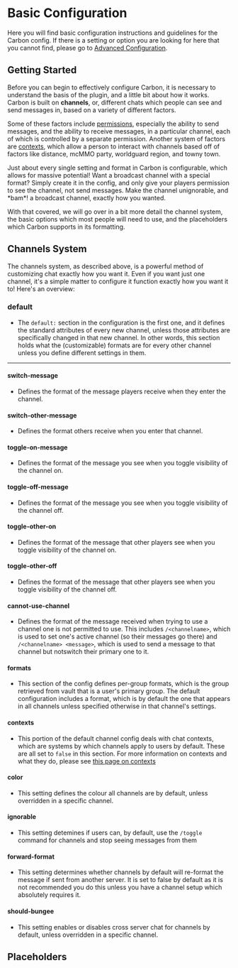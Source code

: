 # Basic Configuration

Here you will find basic configuration instructions and guidelines for the Carbon config. If there is a setting or option you are looking for here that you cannot find, please go to [Advanced Configuration](Advanced-Configuration). 

## Getting Started

Before you can begin to effectively configure Carbon, it is necessary to understand the basis of the plugin, and a little bit about how it works. Carbon is built on **channels**, or, different chats which people can see and send messages in, based on a variety of different factors. 

Some of these factors include [permissions](Permissions), especially the ability to send messages, and the ability to receive messages, in a particular channel, each of which is controlled by a separate permission. Another system of factors are [contexts](Contexts), which allow a person to interact with channels based off of factors like distance, mcMMO party, worldguard region, and towny town. 

Just about every single setting and format in Carbon is configurable, which allows for massive potential! Want a broadcast channel with a special format? Simply create it in the config, and only give your players permission to see the channel, not send messages. Make the channel unignorable, and \*bam*! a broadcast channel, exactly how you wanted.

With that covered, we will go over in a bit more detail the channel system, the basic options which most people will need to use, and the placeholders which Carbon supports in its formatting.

## Channels System

The channels system, as described above, is a powerful method of customizing chat exactly how you want it. Even if you want just one channel, it's a simple matter to configure it function exactly how you want it to! Here's an overview:

### default
- The `default:` section in the configuration is the first one, and it defines the standard attributes of every new channel, unless those attributes are specifically changed in that new channel. In other words, this section holds what the (customizable) formats are for every other channel unless you define different settings in them.
___
#### switch-message
- Defines the format of the message players receive when they enter the channel.

#### switch-other-message
- Defines the format others receive when you enter that channel.

#### toggle-on-message
- Defines the format of the message you see when you toggle visibility of the channel on.

#### toggle-off-message
- Defines the format of the message you see when you toggle visibility of the channel off.

#### toggle-other-on
- Defines the format of the message that other players see when you toggle visibility of the channel on.

#### toggle-other-off
- Defines the format of the message that other players see when you toggle visibility of the channel off.

#### cannot-use-channel
- Defines the format of the message received when trying to use a channel one is not permitted to use. This includes `/<channelname>`, which is used to set one's active channel (so their messages go there) and `/<channelname> <message>`, which is used to send a message to that channel but notswitch their primary one to it.

#### formats
- This section of the config defines per-group formats, which is the group retrieved from vault that is a user's primary group. The default configuration includes a format, which is by default the one that appears in all channels unless specified otherwise in that channel's settings.

#### contexts
- This portion of the default channel config deals with chat contexts, which are systems by which channels apply to users by default. These are all set to `false` in this section. For more information on contexts and what they do, please see [this page on contexts](Contexts)

#### color
- This setting defines the colour all channels are by default, unless overridden in a specific channel.

#### ignorable
- This setting detemines if users can, by default, use the `/toggle` command for channels and stop seeing messages from them   

#### forward-format
- This setting determines whether channels by default will re-format the message if sent from another server. It is set to false by default as it is not recommended you do this unless you have a channel setup which absolutely requires it.

#### should-bungee
- This setting enables or disables cross server chat for channels by default, unless overridden in a specific channel.

## Placeholders